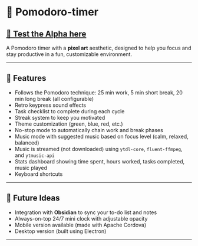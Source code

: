 # 🍅 Pomodoro-timer  
## [🔗 Test the Alpha here](https://zakinane.github.io/Pomodoro-timer/)

A Pomodoro timer with a **pixel art** aesthetic, designed to help you focus and stay productive in a fun, customizable environment.

---

## 🚀 Features

- Follows the Pomodoro technique: 25 min work, 5 min short break, 20 min long break (all configurable)
- Retro keypress sound effects
- Task checklist to complete during each cycle
- Streak system to keep you motivated
- Theme customization (green, blue, red, etc.)
- No-stop mode to automatically chain work and break phases
- Music mode with suggested music based on focus level (calm, relaxed, balanced)
- Music is streamed (not downloaded) using `ytdl-core`, `fluent-ffmpeg`, and `ytmusic-api`
- Stats dashboard showing time spent, hours worked, tasks completed, music played
- Keyboard shortcuts

---

## 🌱 Future Ideas

- Integration with **Obsidian** to sync your to-do list and notes
- Always-on-top 24/7 mini clock with adjustable opacity
- Mobile version available (made with Apache Cordova)
- Desktop version (built using Electron)


---
